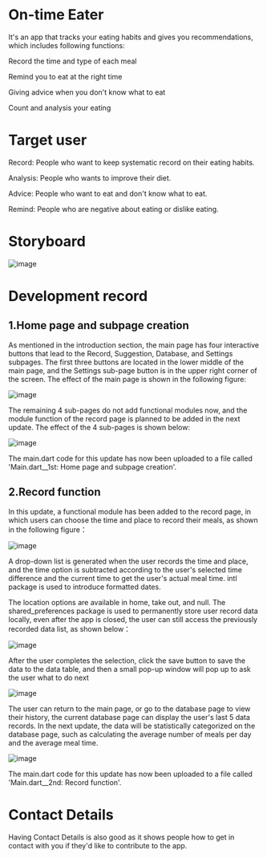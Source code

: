 # On-time Eater

It's an app that tracks your eating habits and gives you recommendations, which includes following functions:

Record the time and type of each meal

Remind you to eat at the right time

Giving advice when you don't know what to eat

Count and analysis your eating 


# Target user

Record: People who want to keep systematic record on their eating habits.

Analysis: People who wants to improve their diet.

Advice: People who want to eat and don't know what to eat.

Remind: People who are negative about eating or dislike eating.


# Storyboard

![image](https://github.com/zczqy80/Eater/assets/146266229/7cbc7317-e73e-4acc-8c1a-03bc8ef11e97)


# Development record

##  1.Home page and subpage creation

As mentioned in the introduction section, the main page has four interactive buttons that lead to the Record, Suggestion, Database, and Settings subpages. The first three buttons are located in the lower middle of the main page, and the Settings sub-page button is in the upper right corner of the screen. The effect of the main page is shown in the following figure:

![image](https://github.com/zczqy80/Eater/assets/146266229/cdaa4e3e-580a-464b-bf9d-391217a0904b)

The remaining 4 sub-pages do not add functional modules now, and the module function of the record page is planned to be added in the next update. The effect of the 4 sub-pages is shown below:

![image](https://github.com/zczqy80/Eater/assets/146266229/e46f74d3-fc68-4781-9c92-654369d6c28d)

The main.dart code for this update has now been uploaded to a file called 'Main.dart__1st: Home page and subpage creation'.

##  2.Record function

In this update, a functional module has been added to the record page, in which users can choose the time and place to record their meals, as shown in the following figure：

![image](https://github.com/zczqy80/Eater/assets/146266229/0446c7bd-f01c-411b-ac73-1c79c5e38952)

A drop-down list is generated when the user records the time and place, and the time option is subtracted according to the user's selected time difference and the current time to get the user's actual meal time. intl package is used to introduce formatted dates. 

The location options are available in home, take out, and null. The shared_preferences package is used to permanently store user record data locally, even after the app is closed, the user can still access the previously recorded data list, as shown below：

![image](https://github.com/zczqy80/Eater/assets/146266229/80141044-6403-48c7-a713-696f800b4af9)

After the user completes the selection, click the save button to save the data to the data table, and then a small pop-up window will pop up to ask the user what to do next

![image](https://github.com/zczqy80/Eater/assets/146266229/7c49e28a-f00b-4e68-9fd2-fc61d1369e5c)

The user can return to the main page, or go to the database page to view their history, the current database page can display the user's last 5 data records. In the next update, the data will be statistically categorized on the database page, such as calculating the average number of meals per day and the average meal time.

![image](https://github.com/zczqy80/Eater/assets/146266229/b0ef8f9a-0548-422e-b234-14ea0c6be670)

The main.dart code for this update has now been uploaded to a file called 'Main.dart__2nd: Record function'.

#  Contact Details

Having Contact Details is also good as it shows people how to get in contact with you if they'd like to contribute to the app. 
